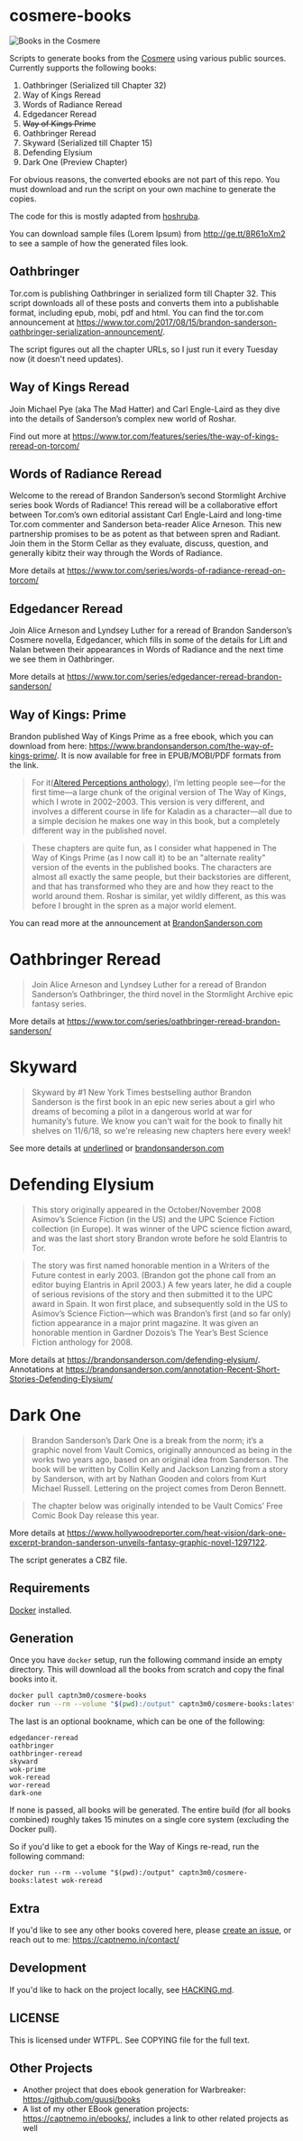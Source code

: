 # cosmere-books

![Books in the Cosmere](https://i.imgur.com/NymmBq4.png)

Scripts to generate books from the [Cosmere](https://coppermind.net/wiki/Cosmere) using various public sources. Currently supports the following books:

1.  Oathbringer (Serialized till Chapter 32)
2.  Way of Kings Reread
3.  Words of Radiance Reread
4.  Edgedancer Reread
5.  ~~Way of Kings Prime~~
6.  Oathbringer Reread
7.  Skyward (Serialized till Chapter 15)
8.  Defending Elysium
9.  Dark One (Preview Chapter)

For obvious reasons, the converted ebooks are not part of this repo. You must download and run the script on your own machine to generate the copies.

The code for this is mostly adapted from [hoshruba](https://github.captnemo.in/hoshruba).

You can download sample files (Lorem Ipsum) from <http://ge.tt/8R61oXm2> to see a sample of how the generated files look.

## Oathbringer

Tor.com is publishing Oathbringer in serialized form till Chapter 32. This script downloads all of these posts and converts them into a publishable format, including epub, mobi, pdf and html. You can find the tor.com announcement at https://www.tor.com/2017/08/15/brandon-sanderson-oathbringer-serialization-announcement/.

The script figures out all the chapter URLs, so I just run it every Tuesday now (it doesn't need updates).

## Way of Kings Reread

Join Michael Pye (aka The Mad Hatter) and Carl Engle-Laird as they dive into the details of Sanderson’s complex new world of Roshar.

Find out more at https://www.tor.com/features/series/the-way-of-kings-reread-on-torcom/

## Words of Radiance Reread

Welcome to the reread of Brandon Sanderson’s second Stormlight Archive series book Words of Radiance! This reread will be a collaborative effort between Tor.com’s own editorial assistant Carl Engle-Laird and long-time Tor.com commenter and Sanderson beta-reader Alice Arneson. This new partnership promises to be as potent as that between spren and Radiant. Join them in the Storm Cellar as they evaluate, discuss, question, and generally kibitz their way through the Words of Radiance.

More details at https://www.tor.com/series/words-of-radiance-reread-on-torcom/

## Edgedancer Reread

Join Alice Arneson and Lyndsey Luther for a reread of Brandon Sanderson’s Cosmere novella, Edgedancer, which fills in some of the details for Lift and Nalan between their appearances in Words of Radiance and the next time we see them in Oathbringer.

More details at https://www.tor.com/series/edgedancer-reread-brandon-sanderson/

## Way of Kings: Prime

Brandon published Way of Kings Prime as a free ebook, which you can download from here: https://www.brandonsanderson.com/the-way-of-kings-prime/. It is now available for free in EPUB/MOBI/PDF formats from the link.

> For it([Altered Perceptions anthology](https://www.indiegogo.com/projects/altered-perceptions)), I’m letting people see—for the first time—a large chunk of the original version of The Way of Kings, which I wrote in 2002–2003. This version is very different, and involves a different course in life for Kaladin as a character—all due to a simple decision he makes one way in this book, but a completely different way in the published novel.

> These chapters are quite fun, as I consider what happened in The Way of Kings Prime (as I now call it) to be an "alternate reality" version of the events in the published books. The characters are almost all exactly the same people, but their backstories are different, and that has transformed who they are and how they react to the world around them. Roshar is similar, yet wildly different, as this was before I brought in the spren as a major world element.

You can read more at the announcement at [BrandonSanderson.com](https://brandonsanderson.com/chapters-from-the-original-draft-of-the-way-of-kings-available-in-anthology-to-benefit-robison-wells/)

# Oathbringer Reread

> Join Alice Arneson and Lyndsey Luther for a reread of Brandon Sanderson’s Oathbringer, the third novel in the Stormlight Archive epic fantasy series.

More details at https://www.tor.com/series/oathbringer-reread-brandon-sanderson/

# Skyward

> Skyward by #1 New York Times bestselling author Brandon Sanderson is the first book in an epic new series about a girl who dreams of becoming a pilot in a dangerous world at war for humanity’s future. We know you can't wait for the book to finally hit shelves on 11/6/18, so we're releasing new chapters here every week!

See more details at [underlined](https://www.getunderlined.com/read/excerpt-reveal-start-reading-skyward-by-brandon-sanderson/) or [brandonsanderson.com](https://brandonsanderson.com/books/skyward/skyward/)

# Defending Elysium

> This story originally appeared in the October/November 2008 Asimov’s Science Fiction (in the US) and the UPC Science Fiction collection (in Europe). It was winner of the UPC science fiction award, and was the last short story Brandon wrote before he sold Elantris to Tor.

> The story was first named honorable mention in a Writers of the Future contest in early 2003. (Brandon got the phone call from an editor buying Elantris in April 2003.) A few years later, he did a couple of serious revisions of the story and then submitted it to the UPC award in Spain. It won first place, and subsequently sold in the US to Asimov’s Science Fiction—which was Brandon’s first (and so far only) fiction appearance in a major print magazine. It was given an honorable mention in Gardner Dozois’s The Year’s Best Science Fiction anthology for 2008.

More details at https://brandonsanderson.com/defending-elysium/. Annotations at https://brandonsanderson.com/annotation-Recent-Short-Stories-Defending-Elysium/

# Dark One

>Brandon Sanderson’s Dark One is a break from the norm; it’s a graphic novel from Vault Comics, originally announced as being in the works two years ago, based on an original idea from Sanderson. The book will be written by Collin Kelly and Jackson Lanzing from a story by Sanderson, with art by Nathan Gooden and colors from Kurt Michael Russell. Lettering on the project comes from Deron Bennett.

> The chapter below was originally intended to be Vault Comics’ Free Comic Book Day release this year.

More details at <https://www.hollywoodreporter.com/heat-vision/dark-one-excerpt-brandon-sanderson-unveils-fantasy-graphic-novel-1297122>.

The script generates a CBZ file.

## Requirements

[Docker](https://docs.docker.com/install/) installed.

## Generation

Once you have `docker` setup, run the following command inside an empty directory. This will download
all the books from scratch and copy the final books into it.

```bash
docker pull captn3m0/cosmere-books
docker run --rm --volume "$(pwd):/output" captn3m0/cosmere-books:latest [bookname]
```

The last is an optional bookname, which can be one of the following:

```
edgedancer-reread
oathbringer
oathbringer-reread
skyward
wok-prime
wok-reread
wor-reread
dark-one
```

If none is passed, all books will be generated. The entire build (for all books combined) roughly takes 15 minutes on a single core system (excluding the Docker pull).

So if you'd like to get a ebook for the Way of Kings re-read, run the following command:

	docker run --rm --volume "$(pwd):/output" captn3m0/cosmere-books:latest wok-reread

## Extra

If you'd like to see any other books covered here, please [create an issue](https://github.com/captn3m0/cosmere-books/issues/new), or reach out to me: <https://captnemo.in/contact/>

## Development

If you'd like to hack on the project locally, see [HACKING.md](HACKING.md).

## LICENSE

This is licensed under WTFPL. See COPYING file for the full text.

## Other Projects

- Another project that does ebook generation for Warbreaker: https://github.com/guusj/books
- A list of my other EBook generation projects: https://captnemo.in/ebooks/, includes a link to other related projects as well
